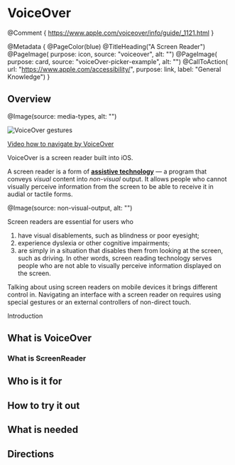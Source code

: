# VoiceOver

@Comment {
    https://www.apple.com/voiceover/info/guide/_1121.html
}

@Metadata {
    @PageColor(blue)
    @TitleHeading("A Screen Reader")
    @PageImage(
               purpose: icon, 
               source: "voiceover", 
               alt: "")
    @PageImage(
               purpose: card, 
               source: "voiceOver-picker-example", 
               alt: "")
    @CallToAction(
                url: "https://www.apple.com/accessibility/",
                purpose: link, 
                label: "General Knowledge")
}

## Overview

@Image(source: media-types, alt: "")

![VoiceOver gestures](voiceOver-gestures)

 [Video how to navigate by VoiceOver](https://www.youtube.com/watch?v=qDm7GiKra28)

VoiceOver is a screen reader built into iOS.

A screen reader is a form of [**assistive technology**](<doc:AccessibilityFeatures>) — a program that conveys *visual* content into *non-visual* output. It allows people who cannot visually perceive information from the screen to be able to receive it in audial or tactile forms. 

@Image(source: non-visual-output, alt: "")

Screen readers are essential for users who 
1) have visual disablements, such as blindness or poor eyesight;
2) experience dyslexia or other cognitive impairments;
3) are simply in a situation that disables them from looking at the screen, such as driving. 
In other words, screen reading technology serves people who are not able to visually perceive information displayed on the screen.

Talking about using screen readers on mobile devices it brings different control in. Navigating an interface with a screen reader on requires using special gestures or an external controllers of non-direct touch. 




Introduction

## What is VoiceOver 
### What is ScreenReader
## Who is it for
## How to try it out
## What is needed
## Directions
